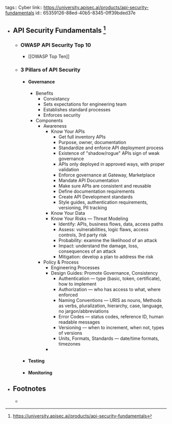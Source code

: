 tags:: Cyber
link:: https://university.apisec.ai/products/api-security-fundamentals
id:: 65359126-88ed-40b5-8345-0ff39bded37e

- ## API Security Fundamentals [^1]
	- ### OWASP API Security Top 10
		- [[OWASP Top Ten]]
	- ### 3 Pillars of API Security
		- #### Governance
			- Benefits
				- Consistancy
				- Sets expectations for engineering team
				- Establishes standard processes
				- Enforces security
			- Components
				- Awareness
					- Know Your APIs
						- Get full inventory APIs
						- Purpose, owner, documentation
						- Standardize and enforce API deployment process
						- Existence of "shadow/rogue" APIs sign of weak governance
						- APIs only deployed in approved ways, with proper validation
						- Enforce governance at Gateway, Marketplace
						- Mandate API Documentation
						- Make sure APIs are consistent and reusable
						- Define documentation requirements
						- Create API Development standards
						- Style guides, authentication requirements, versioning, PII tracking
					- Know Your Data
					- Know Your Risks — Threat Modeling
						- Identify: APIs, business flows, data, access paths
						- Assess: vulnerabilities, logic flaws, access controls, 3rd party risk
						- Probability: examine the likelihood of an attack
						- Impact: understand the damage, loss, consequences of an attack
						- Mitigation: develop a plan to address the risk
				- Policy & Process
					- Engineering Processes
					- Design Guides: Promote Governance, Consistency
						- Authentication — type (basic, token, certificate), how to implement
						- Authorization — who has access to what, where enforced
						- Naming Conventions — URIS as nouns, Methods as verbs, pluralization, hierarchy, case, language, no jargon/abbreviations
						- Error Codes — status codes, reference ID, human readable messages
						- Versioning — when to increment, when not, types of versions
						- Units, Formats, Standards — date/time formats, timezones
					-
		- #### Testing
		- #### Monitoring
- ## Footnotes
	- [^1]: https://university.apisec.ai/products/api-security-fundamentals